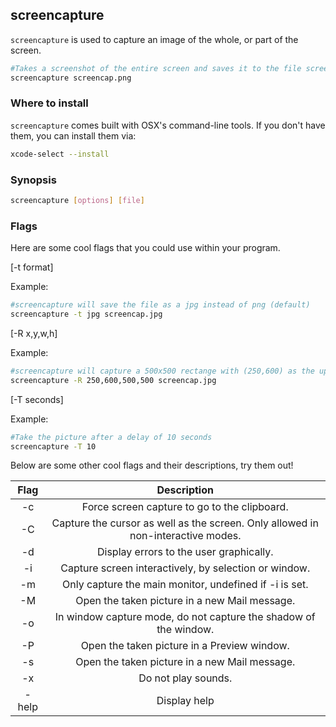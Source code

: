 ---
---

screencapture
-------

`screencapture` is used to capture an image of the whole, or part of the screen.

~~~ bash
#Takes a screenshot of the entire screen and saves it to the file screencap.png in the cwd
screencapture screencap.png
~~~

<!--more-->

### Where to install

`screencapture` comes  built with OSX's command-line tools. If you don't have them, you can install them via:

~~~ bash
xcode-select --install
~~~

### Synopsis

~~~ bash
screencapture [options] [file] 
~~~ 

### Flags

Here are some cool flags that you could use within your program.

[-t format]


Example:


~~~ bash
#screencapture will save the file as a jpg instead of png (default)
screencapture -t jpg screencap.jpg
~~~


[-R x,y,w,h]


Example:


~~~ bash
#screencapture will capture a 500x500 rectange with (250,600) as the upper left hand corner
screencapture -R 250,600,500,500 screencap.jpg
~~~


[-T seconds]


Example:


~~~ bash
#Take the picture after a delay of 10 seconds
screencapture -T 10
~~~


Below are some other cool flags and their descriptions, try them out!


|     Flag     |               Description                |
| :----------: | :--------------------------------------: |
|      -c      | Force screen capture to go to the clipboard.|
|      -C      | Capture the cursor as well as the screen.  Only allowed in non-interactive modes.     |
|      -d      | Display errors to the user graphically. |
|      -i      | Capture screen interactively, by selection or window.|
|      -m      | Only capture the main monitor, undefined if -i is set. |
|      -M      | Open the taken picture in a new Mail message. |
|      -o      | In window capture mode, do not capture the shadow of the window. |
|      -P      | Open the taken picture in a Preview window. |
|      -s      | Open the taken picture in a new Mail message. |
|      -x      | Do not play sounds. |
|      -help   | Display help |



